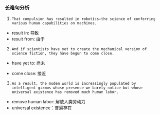 ### 长难句分析

1. `That compulsion has resulted in robotics—the science of conferring various human capabilities on machines. `

- result in: 导致 
- result from: 由于

2. `And if scientists have yet to create the mechanical version of science fiction, they have begun to come close.`

- have yet to: 尚未

- come close: 接近

3. `As a result, the modem world is increasingly populated by intelligent gizmos whose presence we barely notice but whose universal existence has removed much human labor.`

- remove human labor: 解放人类劳动力
- universal existence：普遍存在
